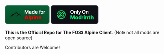 ![Made for Modrinth](https://github.com/weblabsaus/alpineclient/blob/main/icons/alpina/cozy.png?raw=true) ![Made for Modrinth](https://github.com/weblabsaus/alpineclient/blob/main/icons/mr/cozy.png?raw=true)
<br>
<br>
**This is the Official Repo for The FOSS Alpine Client**.
(Note not all mods are open source)

Contributors are Welcome!
